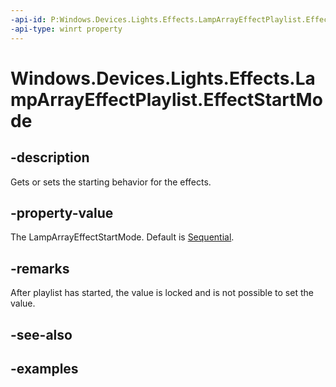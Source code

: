 ```yaml
---
-api-id: P:Windows.Devices.Lights.Effects.LampArrayEffectPlaylist.EffectStartMode
-api-type: winrt property
---
```


<!-- Property syntax.
public LampArrayEffectStartMode EffectStartMode { get;  set; }
-->

# Windows.Devices.Lights.Effects.LampArrayEffectPlaylist.EffectStartMode

## -description
Gets or sets the starting behavior for the effects.

## -property-value
The LampArrayEffectStartMode. Default is [Sequential](lamparrayeffectstartmode.md).

## -remarks
After playlist has started, the value is locked and is not possible to set the value.

## -see-also

## -examples

